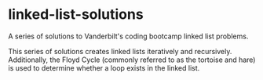 # linked-list-solutions
A series of solutions to Vanderbilt's coding bootcamp linked list problems.

This series of solutions creates linked lists iteratively and recursively. Additionally, the Floyd Cycle (commonly referred to as the tortoise and hare) is used to determine whether a loop exists in the linked list.
